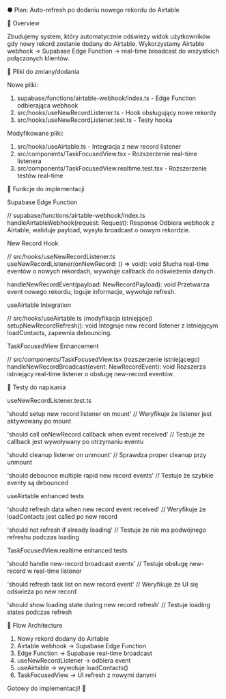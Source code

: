 ● Plan: Auto-refresh po dodaniu nowego rekordu do Airtable

  🎯 Overview

  Zbudujemy system, który automatycznie odświeży widok użytkowników gdy nowy rekord zostanie dodany do Airtable.
  Wykorzystamy Airtable webhook → Supabase Edge Function → real-time broadcast do wszystkich połączonych klientów.

  📁 Pliki do zmiany/dodania

  Nowe pliki:

  1. supabase/functions/airtable-webhook/index.ts - Edge Function odbierająca webhook
  2. src/hooks/useNewRecordListener.ts - Hook obsługujący nowe rekordy
  3. src/hooks/useNewRecordListener.test.ts - Testy hooka

  Modyfikowane pliki:

  1. src/hooks/useAirtable.ts - Integracja z new record listener
  2. src/components/TaskFocusedView.tsx - Rozszerzenie real-time listenera
  3. src/components/TaskFocusedView.realtime.test.tsx - Rozszerzenie testów real-time

  🔧 Funkcje do implementacji

  Supabase Edge Function

  // supabase/functions/airtable-webhook/index.ts
  handleAirtableWebhook(request: Request): Response
  Odbiera webhook z Airtable, waliduje payload, wysyła broadcast o nowym rekordzie.

  New Record Hook

  // src/hooks/useNewRecordListener.ts
  useNewRecordListener(onNewRecord: () => void): void
  Słucha real-time eventów o nowych rekordach, wywołuje callback do odświeżenia danych.

  handleNewRecordEvent(payload: NewRecordPayload): void
  Przetwarza event nowego rekordu, loguje informacje, wywołuje refresh.

  useAirtable Integration

  // src/hooks/useAirtable.ts (modyfikacja istniejącej)
  setupNewRecordRefresh(): void
  Integruje new record listener z istniejącym loadContacts, zapewnia debouncing.

  TaskFocusedView Enhancement

  // src/components/TaskFocusedView.tsx (rozszerzenie istniejącego)
  handleNewRecordBroadcast(event: NewRecordEvent): void
  Rozszerza istniejący real-time listener o obsługę new-record eventów.

  🧪 Testy do napisania

  useNewRecordListener.test.ts

  'should setup new record listener on mount'
  // Weryfikuje że listener jest aktywowany po mount

  'should call onNewRecord callback when event received'
  // Testuje że callback jest wywoływany po otrzymaniu eventu

  'should cleanup listener on unmount'
  // Sprawdza proper cleanup przy unmount

  'should debounce multiple rapid new record events'
  // Testuje że szybkie eventy są debounced

  useAirtable enhanced tests

  'should refresh data when new record event received'
  // Weryfikuje że loadContacts jest called po new record

  'should not refresh if already loading'
  // Testuje że nie ma podwójnego refreshu podczas loading

  TaskFocusedView.realtime enhanced tests

  'should handle new-record broadcast events'
  // Testuje obsługę new-record w real-time listener

  'should refresh task list on new record event'
  // Weryfikuje że UI się odświeża po new record

  'should show loading state during new record refresh'
  // Testuje loading states podczas refresh

  🔄 Flow Architecture

  1. Nowy rekord dodany do Airtable
  2. Airtable webhook → Supabase Edge Function
  3. Edge Function → Supabase real-time broadcast
  4. useNewRecordListener → odbiera event
  5. useAirtable → wywołuje loadContacts()
  6. TaskFocusedView → UI refresh z nowymi danymi

  Gotowy do implementacji! 🚀
